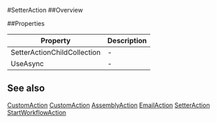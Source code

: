 #SetterAction
##Overview



##Properties
<table class="table table-condensed table-bordered">
    <thead>
<tr>
<th>Property</th>
<th>Description</th>
</tr>
</thead>
<tbody>
<tr><td>SetterActionChildCollection</td><td> - </td></tr>
<tr><td>UseAsync</td><td> - </td></tr>
</tbody></table>



## See also

[CustomAction](CustomAction.html)
[CustomAction](/docs/#CustomAction.html)
[AssemblyAction](/docs/#AssemblyAction.html)
[EmailAction](/docs/#EmailAction.html)
[SetterAction](/docs/#SetterAction.html)
[StartWorkflowAction](/docs/#StartWorkflowAction.html)